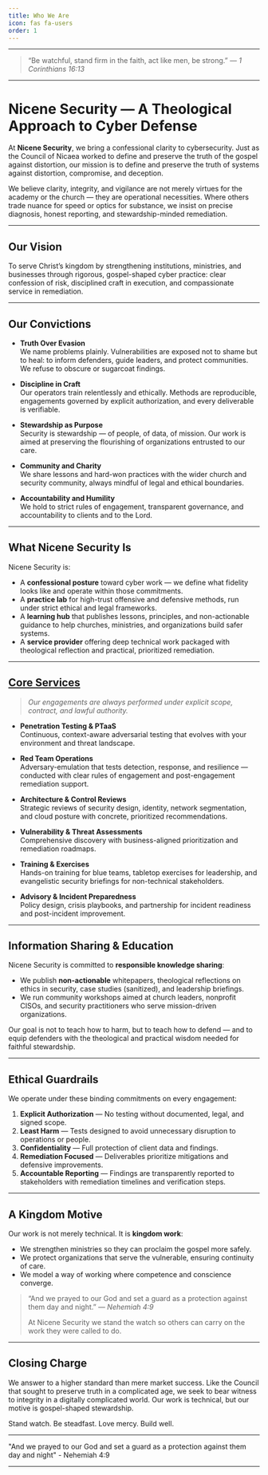 ```yaml
---
title: Who We Are
icon: fas fa-users
order: 1
---
```


---

> “Be watchful, stand firm in the faith, act like men, be strong.” — *1 Corinthians 16:13*

---

# Nicene Security — A Theological Approach to Cyber Defense

At **Nicene Security**, we bring a confessional clarity to cybersecurity. Just as the Council of Nicaea worked to define and preserve the truth of the gospel against distortion, our mission is to define and preserve the truth of systems against distortion, compromise, and deception.

We believe clarity, integrity, and vigilance are not merely virtues for the academy or the church — they are operational necessities. Where others trade nuance for speed or optics for substance, we insist on precise diagnosis, honest reporting, and stewardship-minded remediation.

---

## Our Vision

To serve Christ’s kingdom by strengthening institutions, ministries, and businesses through rigorous, gospel-shaped cyber practice: clear confession of risk, disciplined craft in execution, and compassionate service in remediation.

---

## Our Convictions

- **Truth Over Evasion**  
  We name problems plainly. Vulnerabilities are exposed not to shame but to heal: to inform defenders, guide leaders, and protect communities. We refuse to obscure or sugarcoat findings.

- **Discipline in Craft**  
  Our operators train relentlessly and ethically. Methods are reproducible, engagements governed by explicit authorization, and every deliverable is verifiable.

- **Stewardship as Purpose**  
  Security is stewardship — of people, of data, of mission. Our work is aimed at preserving the flourishing of organizations entrusted to our care.

- **Community and Charity**  
  We share lessons and hard-won practices with the wider church and security community, always mindful of legal and ethical boundaries.

- **Accountability and Humility**  
  We hold to strict rules of engagement, transparent governance, and accountability to clients and to the Lord.

---

## What Nicene Security Is

Nicene Security is:

- A **confessional posture** toward cyber work — we define what fidelity looks like and operate within those commitments.  
- A **practice lab** for high-trust offensive and defensive methods, run under strict ethical and legal frameworks.  
- A **learning hub** that publishes lessons, principles, and non-actionable guidance to help churches, ministries, and organizations build safer systems.  
- A **service provider** offering deep technical work packaged with theological reflection and practical, prioritized remediation.

---

## [Core Services](https://www.nicenesecurity.com/services)

> *Our engagements are always performed under explicit scope, contract, and lawful authority.*

- **Penetration Testing & PTaaS**  
  Continuous, context-aware adversarial testing that evolves with your environment and threat landscape.

- **Red Team Operations**  
  Adversary-emulation that tests detection, response, and resilience — conducted with clear rules of engagement and post-engagement remediation support.

- **Architecture & Control Reviews**  
  Strategic reviews of security design, identity, network segmentation, and cloud posture with concrete, prioritized recommendations.

- **Vulnerability & Threat Assessments**  
  Comprehensive discovery with business-aligned prioritization and remediation roadmaps.

- **Training & Exercises**  
  Hands-on training for blue teams, tabletop exercises for leadership, and evangelistic security briefings for non-technical stakeholders.

- **Advisory & Incident Preparedness**  
  Policy design, crisis playbooks, and partnership for incident readiness and post-incident improvement.

---

## Information Sharing & Education

Nicene Security is committed to **responsible knowledge sharing**:

- We publish **non-actionable** whitepapers, theological reflections on ethics in security, case studies (sanitized), and leadership briefings.  
- We run community workshops aimed at church leaders, nonprofit CISOs, and security practitioners who serve mission-driven organizations.  

Our goal is not to teach how to harm, but to teach how to defend — and to equip defenders with the theological and practical wisdom needed for faithful stewardship.

---

## Ethical Guardrails

We operate under these binding commitments on every engagement:

1. **Explicit Authorization** — No testing without documented, legal, and signed scope.  
2. **Least Harm** — Tests designed to avoid unnecessary disruption to operations or people.  
3. **Confidentiality** — Full protection of client data and findings.  
4. **Remediation Focused** — Deliverables prioritize mitigations and defensive improvements.  
5. **Accountable Reporting** — Findings are transparently reported to stakeholders with remediation timelines and verification steps.

---

## A Kingdom Motive

Our work is not merely technical. It is **kingdom work**:

- We strengthen ministries so they can proclaim the gospel more safely.  
- We protect organizations that serve the vulnerable, ensuring continuity of care.  
- We model a way of working where competence and conscience converge.

> “And we prayed to our God and set a guard as a protection against them day and night.” — *Nehemiah 4:9*  
>
> At Nicene Security we stand the watch so others can carry on the work they were called to do.

---

## Closing Charge

We answer to a higher standard than mere market success. Like the Council that sought to preserve truth in a complicated age, we seek to bear witness to integrity in a digitally complicated world. Our work is technical, but our motive is gospel-shaped stewardship.

Stand watch. Be steadfast. Love mercy. Build well.

---

"And we prayed to our God and set a guard as a protection against them day and night" - Nehemiah 4:9

---